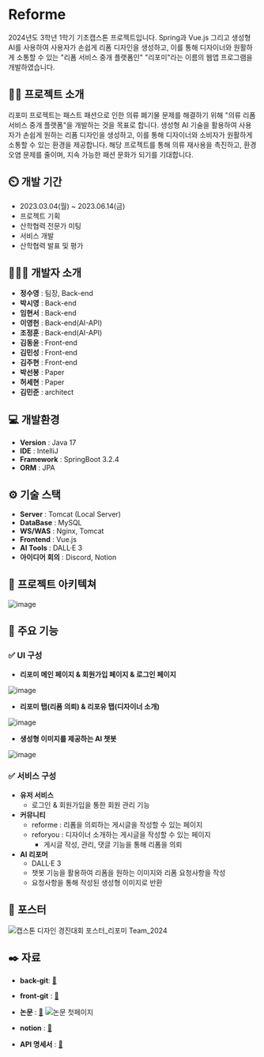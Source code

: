 # Reforme
2024년도 3학년 1학기 기초캡스톤 프로젝트입니다. Spring과 Vue.js 그리고 생성형 AI를 사용하여 사용자가 손쉽게 리폼 디자인을 생성하고, 이를 통해 디자이너와 원활하게 소통할 수 있는 "리폼 서비스 중개 플랫폼인" "리포미"라는 이름의 웹앱 프로그램을 개발하였습니다.

## 👨‍🏫 프로젝트 소개
리포미 프로젝트는 패스트 패션으로 인한 의류 폐기물 문제를 해결하기 위해 "의류 리폼 서비스 중개 플랫폼"을 개발하는 것을 목표로 합니다. 생성형 AI 기술을 활용하여 사용자가 손쉽게 원하는 리폼 디자인을 생성하고, 이를 통해 디자이너와 소비자가 원활하게 소통할 수 있는 환경을 제공합니다. 해당 프로젝트를 통해 의류 재사용을 촉진하고, 환경 오염 문제를 줄이며, 지속 가능한 패션 문화가 되기를 기대합니다.

## ⏲️ 개발 기간 
- 2023.03.04(월) ~ 2023.06.14(금)
- 프로젝트 기획
- 산학협력 전문가 미팅
- 서비스 개발
- 산학협력 발표 및 평가

## 🧑‍🤝‍🧑 개발자 소개 
- **정수영** : 팀장, Back-end
- **박시영** : Back-end
- **임현서** : Back-end
- **이영헌** : Back-end(AI-API)
- **조정훈** : Back-end(AI-API)
- **김동윤** : Front-end
- **김민성** : Front-end
- **김주현** : Front-end
- **박선봉** : Paper
- **허세현** : Paper
- **김민준** : architect

## 💻 개발환경
- **Version** : Java 17
- **IDE** : IntelliJ
- **Framework** : SpringBoot 3.2.4
- **ORM** : JPA

## ⚙️ 기술 스택
- **Server** : Tomcat (Local Server)
- **DataBase** : MySQL
- **WS/WAS** : Nginx, Tomcat
- **Frontend** : Vue.js
- **AI Tools** : DALL·E 3
- **아이디어 회의** : Discord, Notion

## 📝 프로젝트 아키텍쳐
![image](https://github.com/user-attachments/assets/32a5d0ef-da78-4a1a-b185-c374062f7932)

## 📌 주요 기능
### ✅ UI 구성

- **리포미 메인 페이지 & 회원가입 페이지 & 로그인 페이지**

![image](https://github.com/user-attachments/assets/d700ea7f-09d3-48cc-bafa-5956c01b9ee8)

- **리포미 탭(리폼 의뢰) & 리포유 탭(디자이너 소개)**

![image](https://github.com/user-attachments/assets/291a84b9-1061-47a2-9fa8-cc36a3aefb46)

- **생성형 이미지를 제공하는 AI 챗봇**

![image](https://github.com/user-attachments/assets/04dc37c6-ad2d-473a-8eb2-6814738094b5)

### ✅ 서비스 구성
- **유저 서비스**
	- 로그인 & 회원가입을 통한 회원 관리 기능
- **커뮤니티**
	- reforme : 리폼을 의뢰하는 게시글을 작성할 수 있는 페이지
	- reforyou : 디자이너 소개하는 게시글을 작성할 수 있는 페이지
		- 게시글 작성, 관리, 댓글 기능을 통해 리폼을 의뢰
- **AI 리포머**
	- DALL·E 3
	- 챗봇 기능을 활용하여 리폼을 원하는 이미지와 리폼 요청사항을 작성
	- 요청사항을 통해 작성된 생성형 이미지로 반환

## 💼 포스터
![캡스톤 디자인 경진대회 포스터_리포미 Team_2024](https://github.com/user-attachments/assets/1e04bf18-6fc4-4d20-a992-eecf4b3de83c)


## ✒️ 자료

- **back-git**: [🔗](https://github.com/CommonLion/reforme_back)

- **front-git** : [🔗](https://github.com/CommonLion/reforme_front)

- **논문** : [🔗](https://www.dbpia.co.kr/journal/articleDetail?nodeId=NODE11825610)
![논문 첫페이지](https://github.com/user-attachments/assets/ca9cffe7-53d2-4f2e-b0d2-eccf283b5920)

- **notion** : [🔗](https://patch-viburnum-087.notion.site/985cd8a9374f4d1ca11eeaac016f5dc4)

- **API 명세서** : [🔗](https://docs.google.com/spreadsheets/d/1SPrpvIgnhb34Qk32brxPfl3-MD7moHE-2pR4spV9G1s/edit?gid=0#gid=0)

